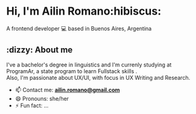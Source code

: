<h1>Hi, I'm Ailin Romano:hibiscus:</h1>
<p>A frontend developer 💻 based in Buenos Aires, Argentina</p>

<h2>:dizzy: About me </h2>
<p> I've a bachelor's degree in linguistics and I'm currenly studying at ProgramAr, a state program to learn Fullstack skills . <br>
    Also, I'm passionate about UX/UI, with focus in UX Writing and Research.
</p>


- 📫 Contact me: **ailin.romano@gmail.com**
- 😄 Pronouns: she/her
- ⚡ Fun fact: ...

